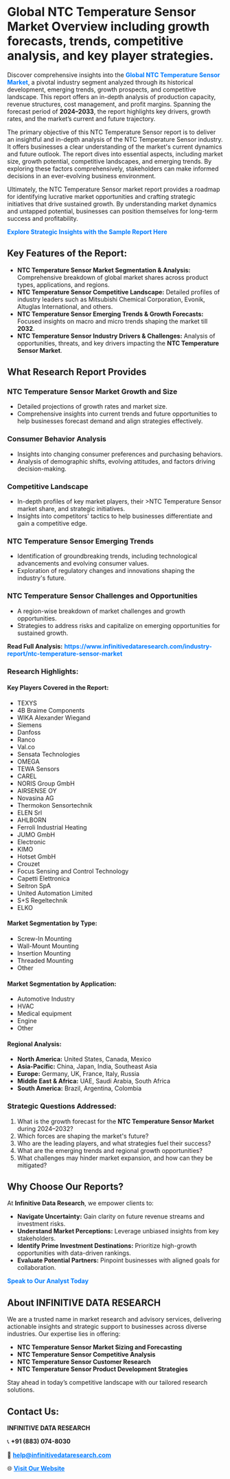 <h1>Global NTC Temperature Sensor Market Overview including growth forecasts, trends, competitive analysis, and key player strategies.</h1>
<p>
Discover comprehensive insights into the 
<a href="https://www.infinitivedataresearch.com/industry-report/ntc-temperature-sensor-market" rel="dofollow" style="color: #007BFF; text-decoration: none;"><strong>Global NTC Temperature Sensor Market</strong></a>, a pivotal industry segment analyzed through its historical development, emerging trends, growth prospects, and competitive landscape. This report offers an in-depth analysis of production capacity, revenue structures, cost management, and profit margins. Spanning the forecast period of <strong>2024–2033</strong>, the report highlights key drivers, growth rates, and the market’s current and future trajectory.
</p>
<p>
The primary objective of this NTC Temperature Sensor report is to deliver an insightful and in-depth analysis of the NTC Temperature Sensor industry. It offers businesses a clear understanding of the market's current dynamics and future outlook. The report dives into essential aspects, including market size, growth potential, competitive landscapes, and emerging trends. By exploring these factors comprehensively, stakeholders can make informed decisions in an ever-evolving business environment.
</p>
<p>
Ultimately, the NTC Temperature Sensor market report provides a roadmap for identifying lucrative market opportunities and crafting strategic initiatives that drive sustained growth. By understanding market dynamics and untapped potential, businesses can position themselves for long-term success and profitability.
</p>
<p>
<a href="https://www.infinitivedataresearch.com/request-sample/reportId=106567" style="color: #007BFF; text-decoration: none;"><strong>Explore Strategic Insights with the Sample Report Here</strong></a>
</p>

<h2>Key Features of the Report:</h2>
<ul>
<li><strong>NTC Temperature Sensor Market Segmentation & Analysis:</strong> Comprehensive breakdown of global market shares across product types, applications, and regions.</li>
<li><strong>NTC Temperature Sensor Competitive Landscape:</strong> Detailed profiles of industry leaders such as Mitsubishi Chemical Corporation, Evonik, Altuglas International, and others.</li>
<li><strong>NTC Temperature Sensor Emerging Trends & Growth Forecasts:</strong> Focused insights on macro and micro trends shaping the market till <strong>2032</strong>.</li>
<li><strong>NTC Temperature Sensor Industry Drivers & Challenges:</strong> Analysis of opportunities, threats, and key drivers impacting the <strong>NTC Temperature Sensor Market</strong>.</li>
</ul>

<h2>What Research Report Provides</h2>
<h3>NTC Temperature Sensor Market Growth and Size</h3>
<ul>
<li>Detailed projections of growth rates and market size.</li>
<li>Comprehensive insights into current trends and future opportunities to help businesses forecast demand and align strategies effectively.</li>
</ul>

<h3>Consumer Behavior Analysis</h3>
<ul>
<li>Insights into changing consumer preferences and purchasing behaviors.</li>
<li>Analysis of demographic shifts, evolving attitudes, and factors driving decision-making.</li>
</ul>

<h3>Competitive Landscape</h3>
<ul>
<li>In-depth profiles of key market players, their >NTC Temperature Sensor market share, and strategic initiatives.</li>
<li>Insights into competitors' tactics to help businesses differentiate and gain a competitive edge.</li>
</ul>

<h3>NTC Temperature Sensor Emerging Trends</h3>
<ul>
<li>Identification of groundbreaking trends, including technological advancements and evolving consumer values.</li>
<li>Exploration of regulatory changes and innovations shaping the industry's future.</li>
</ul>

<h3>NTC Temperature Sensor Challenges and Opportunities</h3>
<ul>
<li>A region-wise breakdown of market challenges and growth opportunities.</li>
<li>Strategies to address risks and capitalize on emerging opportunities for sustained growth.</li>
</ul>
<p><strong>Read Full Analysis:</strong> <a href="https://www.infinitivedataresearch.com/industry-report/ntc-temperature-sensor-market" rel="dofollow" style="color: #007BFF; text-decoration: none;"><strong>https://www.infinitivedataresearch.com/industry-report/ntc-temperature-sensor-market</strong></a></p>
<h3>Research Highlights:</h3>
<h4>Key Players Covered in the Report:</h4>
<ul><li>TEXYS</li><li>4B Braime Components</li><li>WIKA Alexander Wiegand</li><li>Siemens</li><li>Danfoss</li><li>Ranco</li><li>Val.co</li><li>Sensata Technologies</li><li>OMEGA</li><li>TEWA Sensors</li><li>CAREL</li><li>NORIS Group GmbH</li><li>AIRSENSE OY</li><li>Novasina AG</li><li>Thermokon Sensortechnik</li><li>ELEN Srl</li><li>AHLBORN</li><li>Ferroli Industrial Heating</li><li>JUMO GmbH</li><li>Electronic</li><li>KIMO</li><li>Hotset GmbH</li><li>Crouzet</li><li>Focus Sensing and Control Technology</li><li>Capetti Elettronica</li><li>Seitron SpA</li><li>United Automation Limited</li><li>S+S Regeltechnik</li><li>ELKO</li></ul>
<h4>Market Segmentation by Type:</h4>
<ul><li>Screw-In Mounting</li><li>Wall-Mount Mounting</li><li>Insertion Mounting</li><li>Threaded Mounting</li><li>Other</li></ul>
<h4>Market Segmentation by Application:</h4>
<ul><li>Automotive Industry</li><li>HVAC</li><li>Medical equipment</li><li>Engine</li><li>Other</li></ul>

<h4>Regional Analysis:</h4>
<ul>
<li><strong>North America:</strong> United States, Canada, Mexico</li>
<li><strong>Asia-Pacific:</strong> China, Japan, India, Southeast Asia</li>
<li><strong>Europe:</strong> Germany, UK, France, Italy, Russia</li>
<li><strong>Middle East & Africa:</strong> UAE, Saudi Arabia, South Africa</li>
<li><strong>South America:</strong> Brazil, Argentina, Colombia</li>
</ul>

<h3>Strategic Questions Addressed:</h3>
<ol>
<li>What is the growth forecast for the <strong>NTC Temperature Sensor Market</strong> during 2024–2032?</li>
<li>Which forces are shaping the market's future?</li>
<li>Who are the leading players, and what strategies fuel their success?</li>
<li>What are the emerging trends and regional growth opportunities?</li>
<li>What challenges may hinder market expansion, and how can they be mitigated?</li>
</ol>

<h2>Why Choose Our Reports?</h2>
<p>At <strong>Infinitive Data Research</strong>, we empower clients to:</p>
<ul>
<li><strong>Navigate Uncertainty:</strong> Gain clarity on future revenue streams and investment risks.</li>
<li><strong>Understand Market Perceptions:</strong> Leverage unbiased insights from key stakeholders.</li>
<li><strong>Identify Prime Investment Destinations:</strong> Prioritize high-growth opportunities with data-driven rankings.</li>
<li><strong>Evaluate Potential Partners:</strong> Pinpoint businesses with aligned goals for collaboration.</li>
</ul>
<p><a href="https://www.infinitivedataresearch.com/industry-report/ntc-temperature-sensor-market" rel="dofollow" style="color: #007BFF; text-decoration: none;"><strong>Speak to Our Analyst Today</strong></a></p>

<h2>About INFINITIVE DATA RESEARCH</h2>
<p>We are a trusted name in market research and advisory services, delivering actionable insights and strategic support to businesses across diverse industries. Our expertise lies in offering:</p>
<ul>
<li><strong>NTC Temperature Sensor Market Sizing and Forecasting</strong></li>
<li><strong>NTC Temperature Sensor Competitive Analysis</strong></li>
<li><strong>NTC Temperature Sensor Customer Research</strong></li>
<li><strong>NTC Temperature Sensor Product Development Strategies</strong></li>
</ul>
<p>Stay ahead in today’s competitive landscape with our tailored research solutions.</p>

<h2>Contact Us:</h2>
<p><strong>INFINITIVE DATA RESEARCH</strong></p>
<p>📞 <strong>+91 (883) 074-8030</strong></p>
<p>📧 <strong><a href="mailto:help@infinitivedataresearch.com" style="color: #007BFF;">help@infinitivedataresearch.com</a></strong></p>
<p>🌐 <strong><a href="https://www.infinitivedataresearch.com" rel="dofollow" style="color: #007BFF;">Visit Our Website</a></strong></p>